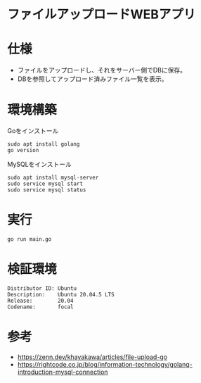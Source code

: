 # ファイルアップロードWEBアプリ
# 仕様
- ファイルをアップロードし、それをサーバー側でDBに保存。  
- DBを参照してアップロード済みファイル一覧を表示。
# 環境構築
Goをインストール
```
sudo apt install golang
go version
```
MySQLをインストール
```
sudo apt install mysql-server
sudo service mysql start
sudo service mysql status
```
# 実行
```
go run main.go
```
# 検証環境
```
Distributor ID: Ubuntu
Description:    Ubuntu 20.04.5 LTS
Release:        20.04
Codename:       focal
```
# 参考
- https://zenn.dev/khayakawa/articles/file-upload-go
- https://rightcode.co.jp/blog/information-technology/golang-introduction-mysql-connection